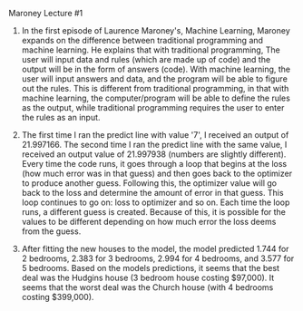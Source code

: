 Maroney Lecture #1

1) In the first episode of Laurence Maroney's, Machine Learning, Maroney expands on the difference between traditional programming and machine learning. He explains that with traditional programming, The user will input data and rules (which are made up of code) and the output will be in the form of answers (code). With machine learning, the user will input answers and data, and the program will be able to figure out the rules. This is different from traditional programming, in that with machine learning, the computer/program will be able to define the rules as the output, while traditional programming requires the user to enter the rules as an input. 

2) The first time I ran the predict line with value '7', I received an output of 21.997166. The second time I ran the predict line with the same value, I received an output value of 21.997938 (numbers are slightly different). Every time the code runs, it goes through a loop that begins at the loss (how much error was in that guess) and then goes back to the optimizer to produce another guess. Following this, the optimizer value will go back to the loss and determine the amount of error in that guess. This loop continues to go on: loss to optimizer and so on. Each time the loop runs, a different guess is created. Because of this, it is possible for the values to be different depending on how much error the loss deems from the guess.  

3) After fitting the new houses to the model, the model predicted 1.744 for 2 bedrooms, 2.383 for 3 bedrooms, 2.994 for 4 bedrooms, and 3.577 for 5 bedrooms. Based on the models predictions, it seems that the best deal was the Hudgins house (3 bedroom house costing $97,000). It seems that the worst deal was the Church house (with 4 bedrooms costing $399,000).
